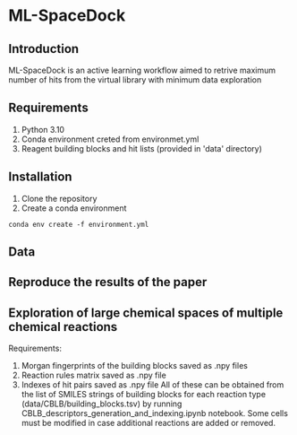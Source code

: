 # ML-SpaceDock

## Introduction
ML-SpaceDock is an active learning workflow aimed to retrive maximum number of hits from the virtual library with minimum data exploration

## Requirements
1. Python 3.10
2. Conda environment creted from environmet.yml
3. Reagent building blocks and hit lists (provided in 'data' directory)

## Installation 
1. Clone the repository
2. Create a conda environment
  ```
  conda env create -f environment.yml
  ```

## Data 

## Reproduce the results of the paper

## Exploration of large chemical spaces of multiple chemical reactions
  Requirements:
  1. Morgan fingerprints of the building blocks saved as .npy files
  2. Reaction rules matrix saved as .npy file
  3. Indexes of hit pairs saved as .npy file
All of these can be obtained from the list of SMILES strings of building blocks for each reaction type (data/CBLB/building_blocks.tsv) by running CBLB_descriptors_generation_and_indexing.ipynb notebook.
Some cells must be modified in case additional reactions are added or removed.
 
